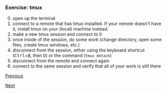 ### Exercise: tmux

0. open up the terminal
1. connect to a remote that has tmux installed. If your remote doesn't have it, install tmux on your (local) machine instead.
2. make a new tmux session and connect to it
3. once inside of the session, do some work (change directory, open some files, create tmux windows, etc.)
4. disconnect from the session, either using the keyboard shortcut (<kbd>Ctrl</kbd>+<kbd>B</kbd>, then <kbd>D</kbd>) or the command (`tmux detach`)
5. disconnect from the remote and connect again
6. connect to the same session and verify that all of your work is still there

[Previous](tmux.md)

[Next](x2go.md)
